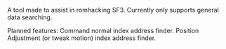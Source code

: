 A tool made to assist in romhacking SF3. Currently only supports general data searching.

Planned features:
Command normal index address finder.
Position Adjustment (or tweak motion) index address finder.
